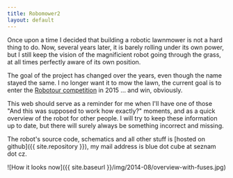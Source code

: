```yaml
---
title: Robomower2
layout: default
---
```


Once upon a time I decided that building a robotic lawnmower is not a hard thing to do.
Now, several years later, it is barely rolling under its own power, but
I still keep the vision of the magnificient robot going through the grass, at all times
perfectly aware of its own position.

The goal of the project has changed over the years, even though the name stayed the same.
I no longer want it to mow the lawn, the current goal is to enter the [Robotour competition](http://robotour.cz)
in 2015 ... and win, obviously.

This web should serve as a reminder for me when I'll have one of those
"And this was supposed to work how exactly?" moments, and as a quick overview
of the robot for other people.
I will try to keep these information up to date, but there will surely always
be something incorrect and missing.

The robot's source code, schematics and all other stuff is [hosted on github]({{ site.repository }}),
my mail address is blue dot cube at seznam dot cz.

![How it looks now]({{ site.baseurl }}/img/2014-08/overview-with-fuses.jpg)
